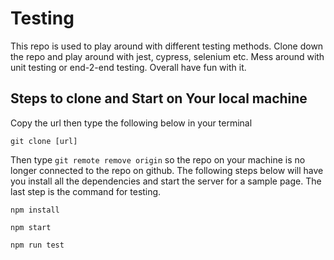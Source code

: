 # Testing

This repo is used to play around with different testing methods.
Clone down the repo and play around with jest, cypress, selenium etc.
Mess around with unit testing or end-2-end testing. Overall
have fun with it.


## Steps to clone and Start on Your local machine

Copy the url then type the following below in your terminal

```
git clone [url]
```

Then type `git remote remove origin` so the repo on your machine is no longer connected to the repo on github. 
The following steps below will have you install all the dependencies and 
start the server for a sample page. The last step is the command for testing.

```
npm install
```
```
npm start
```
```
npm run test
```
